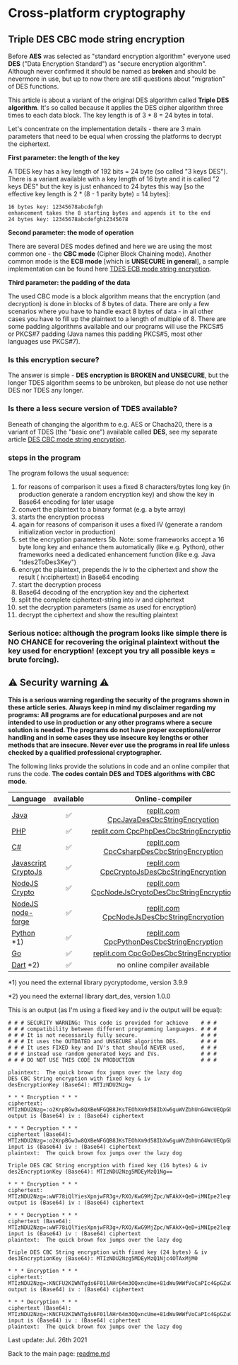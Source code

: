 # Cross-platform cryptography

## Triple DES CBC mode string encryption

Before **AES** was selected as "standard encryption algorithm" everyone used **DES** ("Data Encryption Standard") as "secure encryption algorithm". Although never confirmed it should be named as **broken** and should be nevermore in use, but up to now there are still questions about "migration" of DES functions.

This article is about a variant of the original DES algorithm called **Triple DES algorithm**. It's so called because it applies the DES cipher algorithm three times to each data block. The key length is of 3 * 8 = 24 bytes in total.

Let's concentrate on the implementation details - there are 3 main parameters that need to be equal when crossing the platforms to decrypt the ciphertext.

**First parameter: the length of the key**

A TDES key has a key length of 192 bits = 24 byte (so called "3 keys DES"). There is a variant available with a key length of 16 byte and it is called "2 keys DES" but the key is just enhanced to 24 bytes this way [so the effective key length is 2 * (8 - 1 parity byte) = 14 bytes]:

```plaintext
16 bytes key: 12345678abcdefgh
enhancement takes the 8 starting bytes and appends it to the end
24 bytes key: 12345678abcdefgh12345678
```

**Second parameter: the mode of operation**

There are several DES modes defined and here we are using the most common one - the **CBC mode** (Cipher Block Chaining mode). Another common mode is the **ECB mode** [which is **UNSECURE in general**], a sample implementation can be found here [TDES ECB mode string encryption](tdes_ecb_string_encryption.md).

**Third parameter: the padding of the data**

The used CBC mode is a block algorithm means that the encryption (and decryption) is done in blocks of 8 bytes of data. There are only a few scenarios where you have to handle exact 8 bytes of data - in all other cases you have to fill up the plaintext to a length of multiple of 8. There are some padding algorithms available and our programs will use the PKCS#5 or PKCS#7 padding (Java names this padding PKCS#5, most other languages use PKCS#7).

### Is this encryption secure?
The answer is simple - **DES encryption is BROKEN and UNSECURE**, but the longer TDES algorithm seems to be unbroken, but please do not use nether DES nor TDES any longer.

### Is there a less secure version of TDES available?

Beneath of changing the algorithm to e.g. AES or Chacha20, there is a variant of TDES (the "basic one") available called **DES**, see my separate article [DES CBC mode string encryption](des_cbc_string_encryption.md).

### steps in the program

The program follows the usual sequence:
1. for reasons of comparison it uses a fixed 8 characters/bytes long key (in production generate a random encryption key) and show the key in Base64 encoding for later usage
2. convert the plaintext to a binary format (e.g. a byte array)
3. starts the encryption process
4. again for reasons of comparison it uses a fixed IV (generate a random initialization vector in production)
5. set the encryption parameters
5b. Note: some frameworks accept a 16 byte long key and enhance them automatically (like e.g. Python), other frameworks need a dedicated enhancement function (like e.g. Java "tdes2ToDes3Key")
6. encrypt the plaintext, prepends the iv to the ciphertext and show the result ( iv:ciphertext) in Base64 encoding
7. start the decryption process
8. Base64 decoding of the encryption key and the ciphertext
9. split the complete ciphertext-string into iv and ciphertext
10. set the decryption parameters (same as used for encryption)
11. decrypt the ciphertext and show the resulting plaintext

### **Serious notice: although the program looks like simple there is NO CHANCE for recovering the original plaintext without the key used for encryption! (except you try all possible keys = brute forcing).**

## :warning: Security warning :warning:

**This is a serious warning regarding the security of the programs shown in these article series.  Always keep in mind my disclaimer regarding my programs: All programs are for educational purposes and are not intended to use in production or any other programs where a  secure solution is needed. The programs do not have proper exceptional/error handling and in some cases they use insecure key lengths or other methods that are insecure. Never ever use the programs in real life unless checked by a qualified professional cryptographer.**

The following links provide the solutions in code and an online compiler that runs the code. **The codes contain DES and TDES algorithms with CBC mode**.

| Language | available | Online-compiler
| ------ | :---: | :----: |
| [Java](../DesCbcStringEncryption/DesCbcStringEncryption.java) | :white_check_mark: | [replit.com CpcJavaDesCbcStringEncryption](https://replit.com/@javacrypto/CpcJavaDesCbcStringEncryption#Main.java/)
| [PHP](../DesCbcStringEncryption/DesCbcStringEncryption.php) | :white_check_mark: | [replit.com  CpcPhpDesCbcStringEncryption](https://replit.com/@javacrypto/CpcPhpDesCbcStringEncryption#main.php/)
| [C#](../DesCbcStringEncryption/DesCbcStringEncryption.cs) | :white_check_mark: | [replit.com CpcCsharpDesCbcStringEncryption](https://replit.com/@javacrypto/CpcCsharpDesCbcStringEncryption#main.cs/)
| [Javascript CryptoJs](../DesCbcStringEncryption/DesCbcStringEncryptionCryptoJs.js) | :white_check_mark: | [replit.com CpcCryptoJsDesCbcStringEncryption](https://replit.com/@javacrypto/CpcCryptoJsDesCbcStringEncryption#index.js/)
| [NodeJS Crypto](../DesCbcStringEncryption/DesCbcStringEncryptionNodeJsCrypto.js) | :white_check_mark: | [replit.com CpcNodeJsCryptoDesCbcStringEncryption](https://replit.com/@javacrypto/CpcNodeJsCryptoDesCbcStringEncryption#index.js/)
| [NodeJS node-forge](../DesCbcStringEncryption/DesCbcStringEncryptionNodeJs.js) | :white_check_mark: | [replit.com CpcNodeJsDesCbcStringEncryption](https://replit.com/@javacrypto/CpcNodeJsDesCbcStringEncryption#index.js/)
| [Python](../DesCbcStringEncryption/DesCbcStringEncryption.py) *1) | :white_check_mark: | [replit.com CpcPythonDesCbcStringEncryption](https://replit.com/@javacrypto/CpcPythonDesCbcStringEncryption#main.py/)
| [Go](../DesCbcStringEncryption/DesCbcStringEncryption.go) | :white_check_mark: | [replit.com CpcGoDesCbcStringEncryption](https://replit.com/@javacrypto/CpcGoDesCbcStringEncryption#main.go/)
| [Dart](../DesCbcStringEncryption/DesCbcStringEncryption.dart) *2) | :white_check_mark: | no online compiler available

*1) you need the external library pycryptodome, version 3.9.9

*2) you need the external library dart_des, version 1.0.0

This is an output (as I'm using a fixed key and iv the output will be equal):

```plaintext
# # # SECURITY WARNING: This code is provided for achieve    # # #
# # # compatibility between different programming languages. # # #
# # # It is not necessarily fully secure.                    # # #
# # # It uses the OUTDATED and UNSECURE algorithm DES.       # # #
# # # It uses FIXED key and IV's that should NEVER used,     # # #
# # # instead use random generated keys and IVs.             # # #
# # # DO NOT USE THIS CODE IN PRODUCTION                     # # #

plaintext:  The quick brown fox jumps over the lazy dog
DES CBC String encryption with fixed key & iv
desEncryptionKey (Base64): MTIzNDU2Nzg=

* * * Encryption * * *
ciphertext: MTIzNDU2Nzg=:o2KnpBGw3w8QXBeNFGQB8JKsTEOhXm9d58IbXw6guWVZbhUnG4WcUEQpGbIah9wy
output is (Base64) iv : (Base64) ciphertext

* * * Decryption * * *
ciphertext (Base64): MTIzNDU2Nzg=:o2KnpBGw3w8QXBeNFGQB8JKsTEOhXm9d58IbXw6guWVZbhUnG4WcUEQpGbIah9wy
input is (Base64) iv : (Base64) ciphertext
plaintext:  The quick brown fox jumps over the lazy dog

Triple DES CBC String encryption with fixed key (16 bytes) & iv
des2EncryptionKey (Base64): MTIzNDU2Nzg5MDEyMzQ1Ng==

* * * Encryption * * *
ciphertext: MTIzNDU2Nzg=:wWF78iQlYiesXpnjwFR3g+/RXO/KwG9MjZpc/WFAkX+QeD+iMNIpe2leqm2FdDYz
output is (Base64) iv : (Base64) ciphertext

* * * Decryption * * *
ciphertext (Base64): MTIzNDU2Nzg=:wWF78iQlYiesXpnjwFR3g+/RXO/KwG9MjZpc/WFAkX+QeD+iMNIpe2leqm2FdDYz
input is (Base64) iv : (Base64) ciphertext
plaintext:  The quick brown fox jumps over the lazy dog

Triple DES CBC String encryption with fixed key (24 bytes) & iv
des3EncryptionKey (Base64): MTIzNDU2Nzg5MDEyMzQ1Njc4OTAxMjM0

* * * Encryption * * *
ciphertext: MTIzNDU2Nzg=:KNCFU2KIWNTgds6F01lAHr64m3OQxncUme+81dWu9WWfVoCaPIc4GpGZuO7xvR+g
output is (Base64) iv : (Base64) ciphertext

* * * Decryption * * *
ciphertext (Base64): MTIzNDU2Nzg=:KNCFU2KIWNTgds6F01lAHr64m3OQxncUme+81dWu9WWfVoCaPIc4GpGZuO7xvR+g
input is (Base64) iv : (Base64) ciphertext
plaintext:  The quick brown fox jumps over the lazy dog
```

Last update: Jul. 26th 2021

Back to the main page: [readme.md](../readme.md)